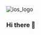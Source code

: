 ![ios_logo](https://user-images.githubusercontent.com/84334801/158032312-47ec7ce9-bfa7-4614-a58c-381deebc4068.png)

### Hi there 👋

<!--
**joaopedro96/joaopedro96** is a ✨ _special_ ✨ repository because its `README.md` (this file) appears on your GitHub profile.

Here are some ideas to get you started:

- 🔭 I’m currently working on ...
- 🌱 I’m currently learning ...
- 👯 I’m looking to collaborate on ...
- 🤔 I’m looking for help with ...
- 💬 Ask me about ...
- 📫 How to reach me: ...
- 😄 Pronouns: ...
- ⚡ Fun fact: ...
-->
